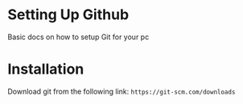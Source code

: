 # Setting Up Github
Basic docs on how to setup Git for your pc

# Installation
Download git from the following link: 
`https://git-scm.com/downloads`